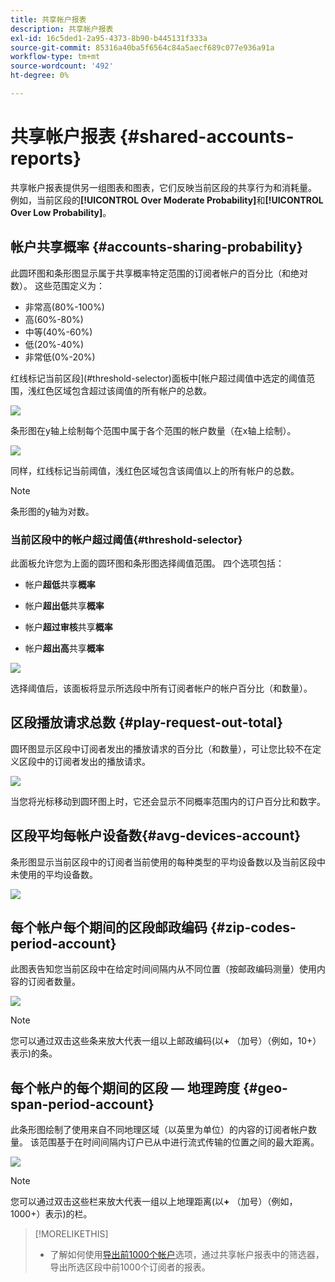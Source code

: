 ```yaml
---
title: 共享帐户报表
description: 共享帐户报表
exl-id: 16c5ded1-2a95-4373-8b90-b445131f333a
source-git-commit: 85316a40ba5f6564c84a5aecf689c077e936a91a
workflow-type: tm+mt
source-wordcount: '492'
ht-degree: 0%

---
```


# 共享帐户报表 {#shared-accounts-reports}

共享帐户报表提供另一组图表和图表，它们反映当前区段的共享行为和消耗量。 例如，当前区段的&#x200B;**[!UICONTROL Over Moderate Probability]**&#x200B;和&#x200B;**[!UICONTROL Over Low Probability]**。

## 帐户共享概率 {#accounts-sharing-probability}

此圆环图和条形图显示属于共享概率特定范围的订阅者帐户的百分比（和绝对数）。 这些范围定义为：

* 非常高(80%-100%)
* 高(60%-80%)
* 中等(40%-60%)
* 低(20%-40%)
* 非常低(0%-20%)

红线标记当前区段](#threshold-selector)面板中[帐户超过阈值中选定的阈值范围，浅红色区域包含超过该阈值的所有帐户的总数。

![](assets/accounts-sharing-probability-pie.png)

条形图在y轴上绘制每个范围中属于各个范围的帐户数量（在x轴上绘制）。

![](assets/accounts-sharing-probability-bar.png)

同样，红线标记当前阈值，浅红色区域包含该阈值以上的所有帐户的总数。

>[!NOTE]
>
> 条形图的y轴为对数。

### 当前区段中的帐户超过阈值{#threshold-selector}

此面板允许您为上面的圆环图和条形图选择阈值范围。 四个选项包括：

* 帐户&#x200B;**超低**&#x200B;共享&#x200B;**概率**

* 帐户&#x200B;**超出低**&#x200B;共享&#x200B;**概率**

* 帐户&#x200B;**超过审核**&#x200B;共享&#x200B;**概率**

* 帐户&#x200B;**超出高**&#x200B;共享&#x200B;**概率**

![](assets/threshold-selector-shared-accounts.png)

选择阈值后，该面板将显示所选段中所有订阅者帐户的帐户百分比（和数量）。

## 区段播放请求总数 {#play-request-out-total}

圆环图显示区段中订阅者发出的播放请求的百分比（和数量），可让您比较不在定义区段中的订阅者发出的播放请求。

![](assets/play-req-outof-total.png)

当您将光标移动到圆环图上时，它还会显示不同概率范围内的订户百分比和数字。

<!--![](assets/play-request-total.gif)-->

## 区段平均每帐户设备数{#avg-devices-account}

条形图显示当前区段中的订阅者当前使用的每种类型的平均设备数以及当前区段中未使用的平均设备数。

![](assets/avg-devices-per-acc.png)

## 每个帐户每个期间的区段邮政编码 {#zip-codes-period-account}

此图表告知您当前区段中在给定时间间隔内从不同位置（按邮政编码测量）使用内容的订阅者数量。

![](assets/zip-period-account.png)

>[!NOTE]
>
>您可以通过双击这些条来放大代表一组以上邮政编码(以&#x200B;**+** （加号）（例如，10+）表示)的条。


## 每个帐户的每个期间的区段 — 地理跨度 {#geo-span-period-account}

此条形图绘制了使用来自不同地理区域（以英里为单位）的内容的订阅者帐户数量。 该范围基于在时间间隔内订户已从中进行流式传输的位置之间的最大距离。

![](assets/geogr-span-account.png)

>[!NOTE]
>
> 您可以通过双击这些栏来放大代表一组以上地理距离(以&#x200B;**+** （加号）（例如，1000+）表示)的栏。

>[!MORELIKETHIS]
>
>* 了解如何使用[导出前1000个帐户](/help/accountiq/export-acc-information.md)选项，通过共享帐户报表中的筛选器，导出所选区段中前1000个订阅者的报表。
